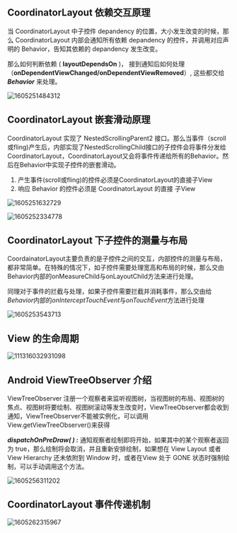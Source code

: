 ##  CoordinatorLayout 依赖交互原理

 

当 CoordinatorLayout 中子控件 depandency 的位置，大小发生改变的时候，那么 CoordinatorLayout 内部会通知所有依赖 depandency 的控件，并调用对应声明的 Behavior，告知其依赖的 depandency 发生改变。  

那么如何判断依赖 ( **layoutDependsOn** )， 接到通知后如何处理（**onDependentViewChanged/onDependentViewRemoved**）, 这些都交给 ***Behavior*** 来处理。  

![1605251484312](../assets/CoordinatorLayout/1605251484312.png)



## CoordinatorLayout 嵌套滑动原理  

CoordinatorLayout 实现了 NestedScrollingParent2 接口。那么当事件（scroll或fling)产生后，内部实现了NestedScrollingChild接口的子控件会将事件分发给CoordinatorLayout，CoordinatorLayout又会将事件传递给所有的Behavior。然后在Behavior中实现子控件的嵌套滑动。    

1.  产生事件(scroll或fling)的控件必须是CoordinatorLayout的直接子View
2.  响应 Behavior 的控件必须是 CoordinatorLayout 的直接 子View



![1605251632729](../assets/CoordinatorLayout/1605251632729.png)





![1605252334778](../assets/CoordinatorLayout/1605252334778.png)



## CoordinatorLayout 下子控件的测量与布局



CoordainatorLayout主要负责的是子控件之间的交互，内部控件的测量与布局，都非常简单。在特殊的情况下，如子控件需要处理宽高和布局的时候，那么交由Behavior内部的onMeasureChild与onLayoutChild方法来进行处理。  



同理对于事件的拦截与处理，如果子控件需要拦截并消耗事件，那么交由给*Behavior*内部的*onInterceptTouchEvent*与*onTouchEvent*方法进行处理

![1605253543713](../assets/CoordinatorLayout/1605253543713.png)



## View 的生命周期



![111316032931098](../assets/CoordinatorLayout/111316032931098.Png)



## Android ViewTreeObserver 介绍  

ViewTreeObserver 注册一个观察者来监听视图树，当视图树的布局、视图树的焦点、视图树将要绘制、视图树滚动等发生改变时，ViewTreeObserver都会收到通知，ViewTreeObserver不能被实例化，可以调用View.getViewTreeObserver()来获得

***dispatchOnPreDraw( ) :*** 通知观察者绘制即将开始，如果其中的某个观察者返回为 true，那么绘制将会取消，并且重新安排绘制，如果想在 View Layout 或者 View Hierarchy 还未依附到 Window 时，或者在View 处于 GONE 状态时强制绘制，可以手动调用这个方法。  



![1605256311202](../assets/CoordinatorLayout/1605256311202.png)





## CoordinatorLayout  事件传递机制  



![1605262315967](../assets/CoordinatorLayout/1605262315967.png)



